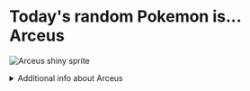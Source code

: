 # Today's random Pokemon is... Arceus

![Arceus shiny sprite](https://raw.githubusercontent.com/PokeAPI/sprites/master/sprites/pokemon/shiny/493.png)

<details>
<summary>Additional info about Arceus</summary>

| srpite type | image |
|------|------|
| back_default | ![Arceus back_default sprite](https://raw.githubusercontent.com/PokeAPI/sprites/master/sprites/pokemon/back/493.png) |
| back_shiny | ![Arceus back_shiny sprite](https://raw.githubusercontent.com/PokeAPI/sprites/master/sprites/pokemon/back/shiny/493.png) |
| front_default | ![Arceus front_default sprite](https://raw.githubusercontent.com/PokeAPI/sprites/master/sprites/pokemon/493.png) | </details>